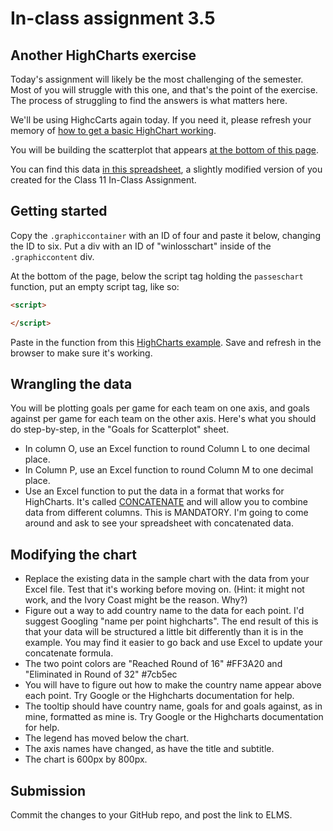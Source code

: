 # In-class assignment 3.5

## Another HighCharts exercise

Today's assignment will likely be the most challenging of the semester.  Most of you will struggle with this one, and that's the point of the exercise.  The process of struggling to find the answers is what matters here.

We'll be using HighcCarts again today.  If you need it, please refresh your memory of [how to get a basic HighChart working](../3.4/3.4-instructions.md).

You will be building the scatterplot that appears [at the bottom of this page](http://smussenden.github.io/germany-world-cup).

You can find this data [in this spreadsheet](Class-Round-Concatenate-WC-14.xlsx), a slightly modified version of you created for the Class 11 In-Class Assignment.

## Getting started

Copy the `.graphiccontainer` with an ID of four and paste it below, changing the ID to six. Put a div with an ID of "winlosschart" inside of the `.graphiccontent` div.  

At the bottom of the page, below the script tag holding the `passeschart` function, put an empty script tag, like so:

```html
<script>

</script>
```

Paste in the function from this [HighCharts example](https://www.highcharts.com/demo/scatter).  Save and refresh in the browser to make sure it's working.

## Wrangling the data

You will be plotting goals per game for each team on one axis, and goals against per game for each team on the other axis.  Here's what you should do step-by-step, in the "Goals for Scatterplot" sheet.

* In column O, use an Excel function to round Column L to one decimal place.
* In Column P, use an Excel function to round Column M to one decimal place.
* Use an Excel function to put the data in a format that works for HighCharts.  It's called [CONCATENATE](https://support.office.com/en-us/article/CONCATENATE-function-8f8ae884-2ca8-4f7a-b093-75d702bea31d) and will allow you to combine data from different columns.  This is MANDATORY. I'm going to come around and ask to see your spreadsheet with concatenated data.  

## Modifying the chart

* Replace the existing data in the sample chart with the data from your Excel file.  Test that it's working before moving on. (Hint: it might not work, and the Ivory Coast might be the reason.  Why?)
* Figure out a way to add country name to the data for each point.  I'd suggest Googling "name per point highcharts". The end result of this is that your data will be structured a little bit differently than it is in the example. You may find it easier to go back and use Excel to update your concatenate formula.
* The two point colors are "Reached Round of 16" #FF3A20 and "Eliminated in Round of 32" #7cb5ec
* You will have to figure out how to make the country name appear above each point. Try Google or the Highcharts documentation for help.
* The tooltip should have country name, goals for and goals against, as in mine, formatted as mine is. Try Google or the Highcharts documentation for help.
* The legend has moved below the chart.
* The axis names have changed, as have the title and subtitle.  
* The chart is 600px by 800px.

## Submission

Commit the changes to your GitHub repo, and post the link to ELMS.
